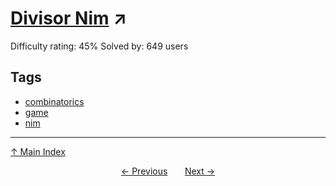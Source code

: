 # [Divisor Nim](https://projecteuler.net/problem=509) ↗️

Difficulty rating: 45%
Solved by: 649 users
## Tags

- [combinatorics](../tags/combinatorics.md)
- [game](../tags/game.md)
- [nim](../tags/nim.md)



---

[↑ Main Index](../README.md)


<div align=center><a href='508.md'>← Previous</a> &nbsp;&nbsp; &nbsp;&nbsp;  <a href='510.md'>Next →</a></div>
